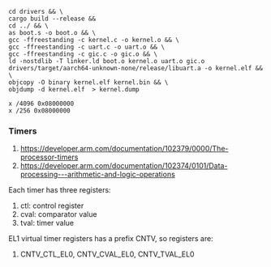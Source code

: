 ```
cd drivers && \
cargo build --release && 
cd ../ && \
as boot.s -o boot.o && \
gcc -ffreestanding -c kernel.c -o kernel.o && \
gcc -ffreestanding -c uart.c -o uart.o && \
gcc -ffreestanding -c gic.c -o gic.o && \
ld -nostdlib -T linker.ld boot.o kernel.o uart.o gic.o drivers/target/aarch64-unknown-none/release/libuart.a -o kernel.elf && \
objcopy -O binary kernel.elf kernel.bin && \
objdump -d kernel.elf  > kernel.dump
```

```
x /4096 0x08000000
x /256 0x08000000
```

### Timers
1. https://developer.arm.com/documentation/102379/0000/The-processor-timers
2. https://developer.arm.com/documentation/102374/0101/Data-processing---arithmetic-and-logic-operations

Each timer has three registers:
1. ctl: control register
2. cval: comparator value
3. tval: timer value

EL1 virtual timer registers has a prefix CNTV, so registers are:
1. CNTV_CTL_EL0, CNTV_CVAL_EL0, CNTV_TVAL_EL0
